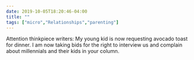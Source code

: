 ```yaml
---
date: 2019-10-05T18:20:46-04:00
title: ""
tags: ["micro","Relationships","parenting"]
---
```

Attention thinkpiece writers: My young kid is now requesting avocado toast for dinner. I am now taking bids for the right to interview us and complain about millennials and their kids in your column.
